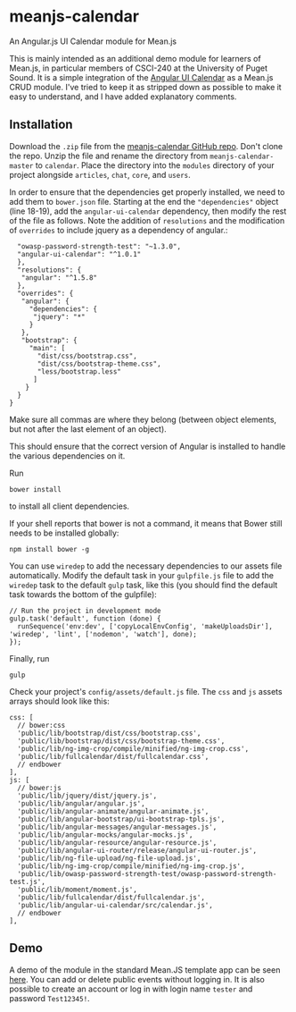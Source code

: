 # meanjs-calendar

An Angular.js UI Calendar module for Mean.js

This is mainly intended as an additional demo module for learners of Mean.js, in particular members of CSCI-240 at the University of Puget Sound. It is a simple integration of the [Angular UI Calendar](http://angular-ui.github.io/ui-calendar/) as a Mean.js CRUD module. I've tried to keep it as stripped down as possible to make it easy to understand, and I have added explanatory comments.

## Installation

Download the `.zip` file from the [meanjs-calendar GitHub repo](https://github.com/tonymullen/meanjs-calendar). Don't clone the repo. Unzip the file and rename the directory from `meanjs-calendar-master` to `calendar`. Place the directory into the `modules` directory of your project alongside `articles`, `chat`, `core`, and `users`.

In order to ensure that the dependencies get properly installed, we need to add them to `bower.json` file. Starting at the end the `"dependencies"` object (line 18-19), add the `angular-ui-calendar` dependency, then modify the rest of the file as follows. Note the addition of `resolutions` and the modification of `overrides` to include jquery as a dependency of angular.:

      "owasp-password-strength-test": "~1.3.0",
      "angular-ui-calendar": "^1.0.1"
      },
      "resolutions": {
       "angular": "^1.5.8"
      },
      "overrides": {
       "angular": {
         "dependencies": {
          "jquery": "*"
         }
       },
       "bootstrap": {
         "main": [
           "dist/css/bootstrap.css",
           "dist/css/bootstrap-theme.css",
           "less/bootstrap.less"
          ]
        }
      }
    }
<!-- .* -->
Make sure all commas are where they belong (between object elements, but not after the last element of an object).

This should ensure that the correct version of Angular is installed to handle the various dependencies on it.

Run

    bower install

to install all client dependencies.

If your shell reports that bower is not a command, it means that Bower still needs to be installed globally:

    npm install bower -g

You can use `wiredep` to add the necessary dependencies to our assets file automatically. Modify the default task in your `gulpfile.js` file to add the `wiredep` task to the default `gulp` task, like this (you should find the default task towards the bottom of the gulpfile):

    // Run the project in development mode
    gulp.task('default', function (done) {
      runSequence('env:dev', ['copyLocalEnvConfig', 'makeUploadsDir'], 'wiredep', 'lint', ['nodemon', 'watch'], done);
    });

Finally, run

    gulp

Check your project's `config/assets/default.js` file. The `css` and `js` assets arrays should look like this:

    css: [
      // bower:css
      'public/lib/bootstrap/dist/css/bootstrap.css',
      'public/lib/bootstrap/dist/css/bootstrap-theme.css',
      'public/lib/ng-img-crop/compile/minified/ng-img-crop.css',
      'public/lib/fullcalendar/dist/fullcalendar.css',
      // endbower
    ],
    js: [
      // bower:js
      'public/lib/jquery/dist/jquery.js',
      'public/lib/angular/angular.js',
      'public/lib/angular-animate/angular-animate.js',
      'public/lib/angular-bootstrap/ui-bootstrap-tpls.js',
      'public/lib/angular-messages/angular-messages.js',
      'public/lib/angular-mocks/angular-mocks.js',
      'public/lib/angular-resource/angular-resource.js',
      'public/lib/angular-ui-router/release/angular-ui-router.js',
      'public/lib/ng-file-upload/ng-file-upload.js',
      'public/lib/ng-img-crop/compile/minified/ng-img-crop.js',
      'public/lib/owasp-password-strength-test/owasp-password-strength-test.js',
      'public/lib/moment/moment.js',
      'public/lib/fullcalendar/dist/fullcalendar.js',
      'public/lib/angular-ui-calendar/src/calendar.js',
      // endbower
    ],

## Demo

A demo of the module in the standard Mean.JS template app can be seen [here](https://meanjs-with-calendar.herokuapp.com/). You can add or delete public events without logging in. It is also possible to create an account or log in with login name `tester` and password `Test12345!`.
